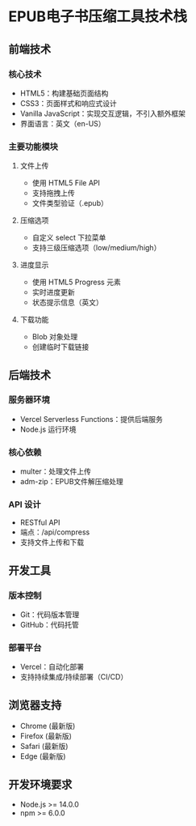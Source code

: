 # EPUB电子书压缩工具技术栈

## 前端技术

### 核心技术
- HTML5：构建基础页面结构
- CSS3：页面样式和响应式设计
- Vanilla JavaScript：实现交互逻辑，不引入额外框架
- 界面语言：英文（en-US）

### 主要功能模块
1. 文件上传
   - 使用 HTML5 File API
   - 支持拖拽上传
   - 文件类型验证（.epub）

2. 压缩选项
   - 自定义 select 下拉菜单
   - 支持三级压缩选项（low/medium/high）

3. 进度显示
   - 使用 HTML5 Progress 元素
   - 实时进度更新
   - 状态提示信息（英文）

4. 下载功能
   - Blob 对象处理
   - 创建临时下载链接

## 后端技术

### 服务器环境
- Vercel Serverless Functions：提供后端服务
- Node.js 运行环境

### 核心依赖
- multer：处理文件上传
- adm-zip：EPUB文件解压缩处理

### API 设计
- RESTful API
- 端点：/api/compress
- 支持文件上传和下载

## 开发工具

### 版本控制
- Git：代码版本管理
- GitHub：代码托管

### 部署平台
- Vercel：自动化部署
- 支持持续集成/持续部署（CI/CD）

## 浏览器支持
- Chrome (最新版)
- Firefox (最新版)
- Safari (最新版)
- Edge (最新版)

## 开发环境要求
- Node.js >= 14.0.0
- npm >= 6.0.0 